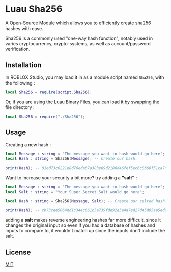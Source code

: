 # Luau Sha256

A Open-Source Module which allows you to efficiently create sha256 hashes with ease.

Sha256 is a commonly used "one-way hash function", notably used in varies cryptocurrency, crypto-systems, as well as account/password verification.

## Installation

In ROBLOX Studio, you may load it in as a module script named `Sha256`, with the following :

```lua
local Sha256 = require(script.Sha256);
```
Or, if you are using the Luau Binary Files, you can load it by swapping the file directory :
```lua
local Sha256 = require("./Sha256");
```
## Usage

Creating a new hash :
```lua
local Message : string = "The message you want to hash would go here";
local Hash : string = Sha256(Message); -- Create our hash.

print(Hash); -- 81ed73c0221e8d76eda67a383e89d2186d46fef5ec6c0b68f51ca7d33a9193d7
```
Want to increase your security a bit more? try adding a **"salt"** :
```lua
local Message : string = "The message you want to hash would go here";
local Salt : string = "Your Super Secret Salt would go here";

local Hash : string = Sha256(Message, Salt); -- Create our salted hash.

print(Hash); -- cb73cee5064dd1c344c661c5a739fde92a5a4a7ed27d45d05aa5edef2250481e
```
adding a **salt** makes reverse engineering hashes far more difficult, since it changes the original input
so even if you had a database of hashes and inputs to compare to, it wouldn't match up since the inputs don't include the salt.
## License
[MIT](https://choosealicense.com/licenses/mit/)
